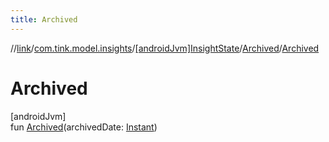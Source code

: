 ```yaml
---
title: Archived
---
```

//[link](../../../../index.html)/[com.tink.model.insights](../../index.html)/[[androidJvm]InsightState](../index.html)/[Archived](index.html)/[Archived](-archived.html)



# Archived



[androidJvm]\
fun [Archived](-archived.html)(archivedDate: [Instant](https://developer.android.com/reference/kotlin/java/time/Instant.html))




